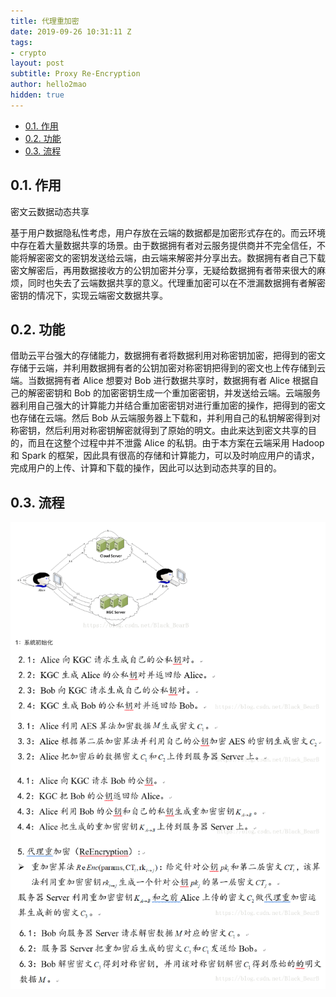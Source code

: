 ```yaml
---
title: 代理重加密
date: 2019-09-26 10:31:11 Z
tags:
- crypto
layout: post
subtitle: Proxy Re-Encryption
author: hello2mao
hidden: true
---
```


<!-- TOC -->

- [0.1. 作用](#01-%e4%bd%9c%e7%94%a8)
- [0.2. 功能](#02-%e5%8a%9f%e8%83%bd)
- [0.3. 流程](#03-%e6%b5%81%e7%a8%8b)

<!-- /TOC -->

## 0.1. 作用

密文云数据动态共享

基于用户数据隐私性考虑，用户存放在云端的数据都是加密形式存在的。而云环境中存在着大量数据共享的场景。由于数据拥有者对云服务提供商并不完全信任，不能将解密密文的密钥发送给云端，由云端来解密并分享出去。数据拥有者自己下载密文解密后，再用数据接收方的公钥加密并分享，无疑给数据拥有者带来很大的麻烦，同时也失去了云端数据共享的意义。代理重加密可以在不泄漏数据拥有者解密密钥的情况下，实现云端密文数据共享。

## 0.2. 功能

借助云平台强大的存储能力，数据拥有者将数据利用对称密钥加密，把得到的密文存储于云端，并利用数据拥有者的公钥加密对称密钥把得到的密文也上传存储到云端。当数据拥有者 Alice 想要对 Bob 进行数据共享时，数据拥有者 Alice 根据自己的解密密钥和 Bob 的加密密钥生成一个重加密密钥，并发送给云端。云端服务器利用自己强大的计算能力并结合重加密密钥对进行重加密的操作，把得到的密文也存储在云端。然后 Bob 从云端服务器上下载和，并利用自己的私钥解密得到对称密钥，然后利用对称密钥解密就得到了原始的明文。由此来达到密文共享的目的，而且在这整个过程中并不泄露 Alice 的私钥。由于本方案在云端采用 Hadoop 和 Spark 的框架，因此具有很高的存储和计算能力，可以及时响应用户的请求，完成用户的上传、计算和下载的操作，因此可以达到动态共享的目的。

## 0.3. 流程

![](/img/posts/Proxy_ReEncryption.png)

